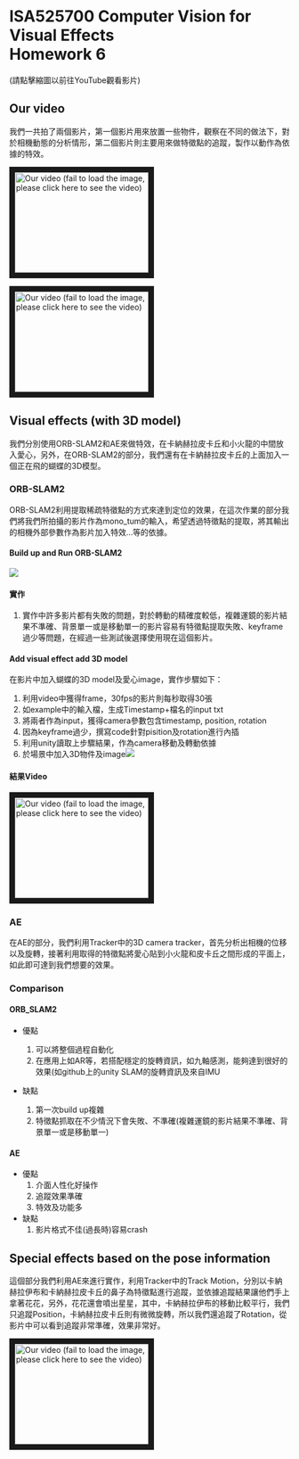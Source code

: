 ISA525700 Computer Vision for Visual Effects<br/>Homework 6
===

(請點擊縮圖以前往YouTube觀看影片)

## Our video

我們一共拍了兩個影片，第一個影片用來放置一些物件，觀察在不同的做法下，對於相機動態的分析情形，第二個影片則主要用來做特徵點的追蹤，製作以動作為依據的特效。

<a href="http://www.youtube.com/watch?feature=player_embedded&v=NykvRc1kfnk
" target="_blank"><img src="http://img.youtube.com/vi/NykvRc1kfnk/0.jpg" 
alt="Our video (fail to load the image, please click here to see the video)" width="240" height="180" border="10" /></a>

<a href="http://www.youtube.com/watch?feature=player_embedded&v=OPxcWSGy1ME
" target="_blank"><img src="http://img.youtube.com/vi/OPxcWSGy1ME/0.jpg" 
alt="Our video (fail to load the image, please click here to see the video)" width="240" height="180" border="10" /></a>

## Visual effects (with 3D model)

我們分別使用ORB-SLAM2和AE來做特效，在卡納赫拉皮卡丘和小火龍的中間放入愛心，另外，在ORB-SLAM2的部分，我們還有在卡納赫拉皮卡丘的上面加入一個正在飛的蝴蝶的3D模型。

### ORB-SLAM2

ORB-SLAM2利用提取稀疏特徵點的方式來達到定位的效果，在這次作業的部分我們將我們所拍攝的影片作為mono_tum的輸入，希望透過特徵點的提取，將其輸出的相機外部參數作為影片加入特效...等的依據。

#### Build up and Run ORB-SLAM2
![](https://i.imgur.com/jeYo9ij.png)

#### 實作

1. 實作中許多影片都有失敗的問題，對於轉動的精確度較低，複雜運鏡的影片結果不準確、背景單一或是移動單一的影片容易有特徵點提取失敗、keyframe過少等問題，在經過一些測試後選擇使用現在這個影片。

#### Add visual effect add 3D model

在影片中加入蝴蝶的3D model及愛心image，實作步驟如下：
1. 利用video中獲得frame，30fps的影片則每秒取得30張
2. 如example中的輸入檔，生成Timestamp+檔名的input txt
3. 將兩者作為input，獲得camera參數包含timestamp, position, rotation
4. 因為keyframe過少，撰寫code針對pisition及rotation進行內插
5. 利用unity讀取上步驟結果，作為camera移動及轉動依據
6. 於場景中加入3D物件及image![](https://i.imgur.com/3KLxEmO.png)


#### 結果Video
<a href="http://www.youtube.com/watch?feature=player_embedded&v=wAc5LuGO5PQ
" target="_blank"><img src="http://img.youtube.com/vi/wAc5LuGO5PQ/0.jpg" 
alt="Our video (fail to load the image, please click here to see the video)" width="240" height="180" border="10" /></a>

### AE

在AE的部分，我們利用Tracker中的3D camera tracker，首先分析出相機的位移以及旋轉，接著利用取得的特徵點將愛心貼到小火龍和皮卡丘之間形成的平面上，如此即可達到我們想要的效果。

### Comparison

#### ORB_SLAM2
* 優點
    1. 可以將整個過程自動化
    2. 在應用上如AR等，若搭配穩定的旋轉資訊，如九軸感測，能夠達到很好的效果(如github上的unity SLAM的旋轉資訊及來自IMU

* 缺點
    1. 第一次build up複雜
    2. 特徵點抓取在不少情況下會失敗、不準確(複雜運鏡的影片結果不準確、背景單一或是移動單一)

#### AE
* 優點
    1. 介面人性化好操作
    2. 追蹤效果準確
    3. 特效及功能多
* 缺點
    1. 影片格式不佳(過長時)容易crash
## Special effects based on the pose information

這個部分我們利用AE來進行實作，利用Tracker中的Track Motion，分別以卡納赫拉伊布和卡納赫拉皮卡丘的鼻子為特徵點進行追蹤，並依據追蹤結果讓他們手上拿著花花，另外，花花還會噴出星星，其中，卡納赫拉伊布的移動比較平行，我們只追蹤Position，卡納赫拉皮卡丘則有微微旋轉，所以我們還追蹤了Rotation，從影片中可以看到追蹤非常準確，效果非常好。

<a href="http://www.youtube.com/watch?feature=player_embedded&v=66tIZ3vtJ6s
" target="_blank"><img src="http://img.youtube.com/vi/66tIZ3vtJ6s/0.jpg" 
alt="Our video (fail to load the image, please click here to see the video)" width="240" height="180" border="10" /></a>


